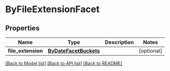 # ByFileExtensionFacet

## Properties
Name | Type | Description | Notes
------------ | ------------- | ------------- | -------------
**file_extension** | [**ByDateFacetBuckets**](ByDateFacetBuckets.md) |  | [optional] 

[[Back to Model list]](../README.md#documentation-for-models) [[Back to API list]](../README.md#documentation-for-api-endpoints) [[Back to README]](../README.md)


